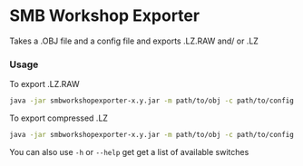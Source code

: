 SMB Workshop Exporter
=====================

Takes a .OBJ file and a config file and exports .LZ.RAW and/ or .LZ

### Usage

To export .LZ.RAW
```sh
java -jar smbworkshopexporter-x.y.jar -m path/to/obj -c path/to/config -o path/to/output/file
```

To export compressed .LZ
```sh
java -jar smbworkshopexporter-x.y.jar -m path/to/obj -c path/to/config -s path/to/output/file
```

You can also use `-h` or `--help` get get a list of available switches
